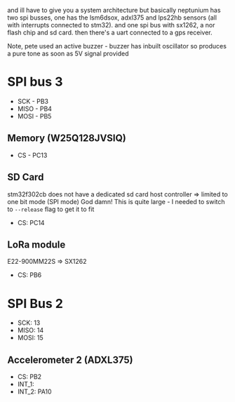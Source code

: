 and ill have to give you a system architecture but basically neptunium has two spi busses, one has the lsm6dsox, adxl375 and lps22hb sensors (all with interrupts connected to stm32). and one spi bus with sx1262, a nor flash chip and sd card. then there's a uart connected to a gps receiver.

Note, pete used an active buzzer - buzzer has inbuilt oscillator so produces a pure tone as soon as 5V signal provided

# SPI bus 3
- SCK - PB3
- MISO - PB4
- MOSI - PB5

## Memory (W25Q128JVSIQ)
- CS - PC13

## SD Card
stm32f302cb does not have a dedicated sd card host controller => limited to one bit mode (SPI mode)
God damn! This is quite large - I needed to switch to `--release` flag to get it to fit  
- CS: PC14

## LoRa module
E22-900MM22S => SX1262  
- CS: PB6

# SPI Bus 2
- SCK: 13
- MISO: 14
- MOSI: 15

## Accelerometer 2 (ADXL375)
- CS: PB2
- INT_1: 
- INT_2: PA10